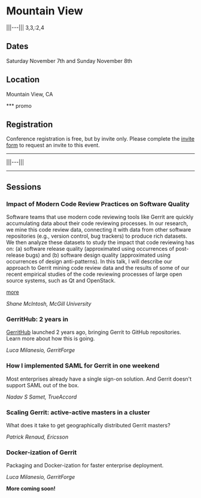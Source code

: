 # Mountain View

|||---||| 3,3,:2,4
## Dates
Saturday November 7th and Sunday November 8th

## Location
Mountain View, CA

*** promo
## Registration

Conference registration is free, but by invite only.
Please complete the [invite form](https://goo.gl/forms/fifi2YQTc7)
to request an invite to this event.
***
|||---|||

----

## Sessions

### Impact of Modern Code Review Practices on Software Quality

Software teams that use modern code reviewing tools like Gerrit are
quickly accumulating data about their code reviewing processes.  In
our research, we mine this code review data, connecting it with data
from other software repositories (e.g., version control, bug trackers)
to produce rich datasets.  We then analyze these datasets to study the
impact that code reviewing has on: (a) software release quality
(approximated using occurrences of post-release bugs) and (b) software
design quality (approximated using occurrences of design
anti-patterns).  In this talk, I will describe our approach to Gerrit
mining code review data and the results of some of our recent
empirical studies of the code reviewing processes of large open source
systems, such as Qt and OpenStack.

[more](http://shanemcintosh.org/tags/code-review.html)

*Shane McIntosh, McGill University*

### GerritHub: 2 years in

[GerritHub](http://gerrithub.io/) launched 2 years ago, bringing
Gerrit to GitHub repositories. Learn more about how this is going.

*Luca Milanesio, GerritForge*

### How I implemented SAML for Gerrit in one weekend

Most enterprises already have a single sign-on solution.
And Gerrit doesn't support SAML out of the box.

*Nadav S Samet, TrueAccord*

### Scaling Gerrit: active-active masters in a cluster

What does it take to get geographically distributed Gerrit masters?

*Patrick Renaud, Ericsson*

### Docker-ization of Gerrit

Packaging and Docker-ization for faster enterprise deployment.

*Luca Milanesio, GerritForge*

**More coming soon!**
